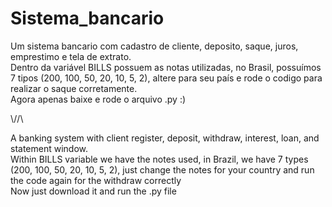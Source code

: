 # Sistema_bancario

Um sistema bancario com cadastro de cliente, deposito, saque, juros, emprestimo e tela de extrato. <br />Dentro da variável BILLS possuem as notas utilizadas, no Brasil, possuímos 7 tipos (200, 100, 50, 20, 10, 5, 2), altere para seu país e rode o codigo para realizar o saque corretamente. <br />Agora apenas baixe e rode o arquivo .py :)

\\//\ 

A banking system with client register, deposit, withdraw, interest, loan, and statement window. <br />Within BILLS variable we have the notes used, in Brazil, we have 7 types (200, 100, 50, 20, 10, 5, 2), just change the notes for your country and run the code again for the withdraw correctly <br />Now just download it and run the .py file
